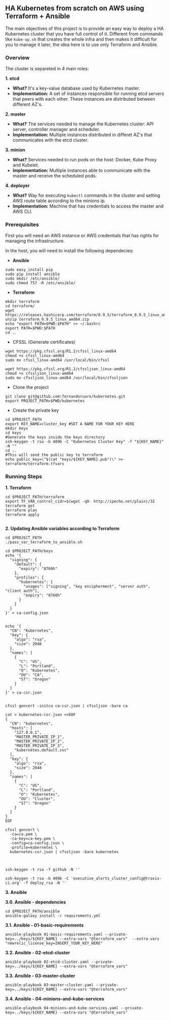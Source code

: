 ## HA Kubernetes from scratch on AWS using Terraform + Ansible

The main objectives of this project is to provide an easy way to deploy a HA Kubernetes cluster that you have full control of it. Different from commands like `kube-up.sh` that creates the whole infra and then makes it difficult for you to manage it later, the idea here is to use only Terraform and Ansible.


### Overview

The cluster is separeted in 4 main roles:

**1. etcd**
 - **What?** It's a key-value database used by Kubernetes master.
 - **Implementation:** A set of instances responsible for running etcd servers that peers with each other. These instances are distributed between different AZ's.

**2. master**
 - **What?** The services needed to manage the Kubernetes cluster: API server, controller manager and scheduler.
 - **Implementation:** Multiple instances distributed in differet AZ's that communicates with the etcd cluster.

**3. minion**
 - **What?** Services needed to run pods on the host: Docker, Kube Proxy and Kubelet.
 - **Implementation:** Multiple instances able to communicate with the master and receive the scheduled pods.

**4. deployer**
 - **What?** Way for executing `kubectl` commands in the cluster and setting AWS route table according to the minions ip.
 - **Implementation:** Machine that has credentials to access the master and AWS CLI.

### Prerequisites

First you will need an AWS instance or AWS credentials that has rights for managing the infrastructure.

In the host, you will need to install the following dependecies:

- **Ansible**

```shell
sudo easy_install pip
sudo pip install ansible
sudo mkdir /etc/ansible/
sudo chmod 757 -R /etc/ansible/
```




- **Terraform**


```shell
mkdir terraform
cd terraform/
wget https://releases.hashicorp.com/terraform/0.9.5/terraform_0.9.5_linux_amd64.zip
unzip terraform_0.9.5_linux_amd64.zip
echo "export PATH=$PWD:$PATH" >> ~/.bashrc
export PATH=$PWD:$PATH
cd ..

```


- CFSSL (Generate certificates)

```shell
wget https://pkg.cfssl.org/R1.2/cfssl_linux-amd64
chmod +x cfssl_linux-amd64
sudo mv cfssl_linux-amd64 /usr/local/bin/cfssl

wget https://pkg.cfssl.org/R1.2/cfssljson_linux-amd64
chmod +x cfssljson_linux-amd64
sudo mv cfssljson_linux-amd64 /usr/local/bin/cfssljson

```


- Clone the project
```shell
git clone git@github.com:fernandoruaro/kubernetes.git
export PROJECT_PATH=$PWD/kubernetes

```

- Create the private key

```shell
cd $PROJECT_PATH
export KEY_NAME=cluster_key #SET A NAME FOR YOUR KEY HERE
mkdir keys
cd keys
#Generate the keys inside the keys directory
ssh-keygen -t rsa -b 4096 -C "Kubernetes Cluster Key" -f "${KEY_NAME}" -N ""
cd ..
#This will send the public key to terraform
echo public_key=\"$(cat "keys/${KEY_NAME}.pub")\" >> terraform/terraform.tfvars

```

### Running Steps


**1. Terraform**

```shell
cd $PROJECT_PATH/terraform
export TF_VAR_control_cidr=$(wget -qO- http://ipecho.net/plain)/32
terraform get
terraform plan
terraform apply


```
**2. Updating Ansible variables according to Terraform**

```shell
cd $PROJECT_PATH
./pass_var_terraform_to_ansible.sh

```

```shell
cd $PROJECT_PATH/keys
echo '{
  "signing": {
    "default": {
      "expiry": "8760h"
    },
    "profiles": {
      "kubernetes": {
        "usages": ["signing", "key encipherment", "server auth", "client auth"],
        "expiry": "8760h"
      }
    }
  }
}' > ca-config.json


echo '{
  "CN": "Kubernetes",
  "key": {
    "algo": "rsa",
    "size": 2048
  },
  "names": [
    {
      "C": "US",
      "L": "Portland",
      "O": "Kubernetes",
      "OU": "CA",
      "ST": "Oregon"
    }
  ]
}' > ca-csr.json


cfssl gencert -initca ca-csr.json | cfssljson -bare ca

cat > kubernetes-csr.json <<EOF
{
  "CN": "kubernetes",
  "hosts": [
    "127.0.0.1",
    "MASTER_PRIVATE_IP_1",
    "MASTER_PRIVATE_IP_2",
    "MASTER_PRIVATE_IP_3",
    "kubernetes.default.svc"
  ],
  "key": {
    "algo": "rsa",
    "size": 2048
  },
  "names": [
    {
      "C": "US",
      "L": "Portland",
      "O": "Kubernetes",
      "OU": "Cluster",
      "ST": "Oregon"
    }
  ]
}
EOF

cfssl gencert \
  -ca=ca.pem \
  -ca-key=ca-key.pem \
  -config=ca-config.json \
  -profile=kubernetes \
  kubernetes-csr.json | cfssljson -bare kubernetes



ssh-keygen -t rsa -f github -N ''

ssh-keygen -t rsa -b 4096 -C 'executive_alerts_cluster_config@travis-ci.org' -f deploy_rsa -N ''

```



**3. Ansible**


**3.0. Ansible - dependencies**

```shell
cd $PROJECT_PATH/ansible
ansible-galaxy install -r requirements.yml

```


**3.1. Ansible - 01-basic-requirements**


```shell
ansible-playbook 01-basic-requirements.yaml --private-key=../keys/${KEY_NAME} --extra-vars "@terraform_vars"  --extra-vars "newrelic_license_key=INSERT_YOUR_KEY_HERE"

```

**3.2. Ansible - 02-etcd-cluster**

```shell
ansible-playbook 02-etcd-cluster.yaml --private-key=../keys/${KEY_NAME} --extra-vars "@terraform_vars"

```

**3.3. Ansible - 03-master-cluster**

```shell
ansible-playbook 03-master-cluster.yaml --private-key=../keys/${KEY_NAME} --extra-vars "@terraform_vars"

```

**3.4. Ansible - 04-minions-and-kube-services**

```shell
ansible-playbook 04-minions-and-kube-services.yaml --private-key=../keys/${KEY_NAME} --extra-vars "@terraform_vars"

```
